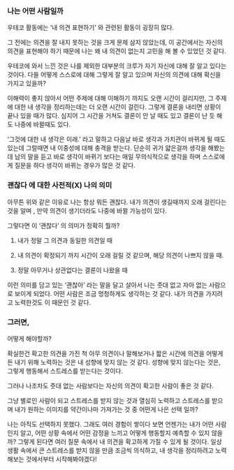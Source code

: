 ### 나는 어떤 사람일까

우테코 활동에는 ‘내 의견 표현하기’ 와 관련된 활동이 굉장히 많다.

그 전에는 의견을 잘 내지 못하는 것을 크게 문제 삼지 않았는데, 이 공간에서는 자신의 의견을 표현해야 하기 때문에 나는 왜 내 의견이 없는지 고민을 해 볼 수 있었던 것 같다.

우테코에 와서 느낀 것은 나를 제외한 대부분의 크루가 자기 자신에 대해 잘 알고 있다는 것이다. 다들 어떻게 스스로에 대해 그렇게 잘 알고 있으며 자신의 의견에 대해 확신을 가지고 있을까?

이해력이 좋지 않아서 어떤 주제에 대해 이해하기 까지도 오랜 시간이 걸리지만, 그 주제에 대한 내 생각을 정리하는데는 더 오랜 시간이 걸린다. 그렇게 결론을 내리면 상황이 끝나 있을 때가 많다. 심지어 그 시간을 거쳐도 결론이 안 날 때도 있고 결론이 난 듯 해도 나중에 바뀔때도 있다.

‘그것에 대한 내 생각은 이래.’ 라고 말하고 다음날 바로 생각과 가치관이 바뀌게 될 때도 있는데 그럴때면 내 이중성에 대해 충격을 받는다. 단순히 귀가 얇은걸까 생각을 해봤는데 남의 말을 듣고 바로 생각이 바뀌기 보다는 매일 무의식적으로 생각을 하며 스스로에게 질문을 하다 생각이 바뀌는 경우가 많은 것 같다.

### 괜찮다 에 대한 사전적(X) 나의 의미

아무튼 위와 같은 이유로 나는 항상 뭐든 괜찮다. 내가 의견이 생길때까지 오래 걸린다는 것을 알며 , 만약 의견이 생기더라도 나중에 바뀔 가능성이 있다.

그렇다면 이 ‘괜찮다’ 의 의미가 정확히 뭘까?

1. 내가 정말 그 의견과 동일한 의견일 때

2. 내 의견이 확정되기 까지 시간이 오래 걸릴 것 같으며, 해당 의견이 나쁘지 않을 때.

3. 정말 아무거나 상관없다는 결론이 나왔을 때

이런 의미를 담고 있는 ‘괜찮아’ 라는 말을 달고 살아서 나는 줏대 없고 자아 없는 사람으로 보이게 되었다. 어떤 사람은 조금 멍청하게도 생각하는 것 같다. 내가 의견을 가지려고 노력한것도 이 때문인 것 같다.

### 그러면,

어떻게 해야할까?

확실한건 확고한 의견을 가진 척 아무 의견이나 말해보거나 짧은 시간에 의견을 어떻게든 내기 위해 노력하는 것은 내 성향에 맞지 않는 것 같다. 성향에 맞지 않는다는 것은, 그렇게 행동해서 스트레스를 받는다는 것이다.

그러나 나조차도 줏대 없는 사람보다는 자신의 의견이 확고한 사람이 좋은 것 같다.

그냥 별로인 사람이 되고 스트레스를 받지 않는 것과 열심히 노력하고 스트레스를 받으며 내가 원하는 이미지를 약간이나마 가져가는 것 중 어떤게 나은 선택 일까?

나는 아직도 선택하지 못했다. 그래도 여러 경험이 쌓이다 보면 언젠가는 내가 어떤 사람인지 알고, 어떤 상황 속에서 어떤 감정을 느끼고 어떻게 행동할지 예측할 수 있지 않을까? 그렇게 된다면 여러 질문 속에서 내 의견을 확고하게 가질 수 있게 될 것이다. 일상 생활 속에서 큰 스트레스를 받지 않을 만큼 조금씩 의식하고, 내 생각을 정리하려고 노력해보는 것에서부터 시작해봐야겠다!
